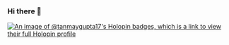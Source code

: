 ### Hi there 👋
[![An image of @tanmaygupta17's Holopin badges, which is a link to view their full Holopin profile](https://holopin.me/tanmaygupta17)](https://holopin.io/@tanmaygupta17)




<!--
**TanmayGupta17/TanmayGupta17** is a ✨ _special_ ✨ repository because its `README.md` (this file) appears on your GitHub profile.

Here are some ideas to get you started:

- 🔭 I’m currently working on ...
- 🌱 I’m currently learning ...
- 👯 I’m looking to collaborate on ...
- 🤔 I’m looking for help with ...
- 💬 Ask me about ...
- 📫 How to reach me: ...
- 😄 Pronouns: ...
- ⚡ Fun fact: ...
-->
